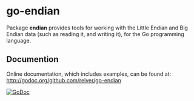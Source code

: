 # go-endian

Package **endian** provides tools for working with the Little Endian and Big Endian data (such as reading it, and writing it), for the Go programming language.


## Documention

Online documentation, which includes examples, can be found at: http://godoc.org/github.com/reiver/go-endian

[![GoDoc](https://godoc.org/github.com/reiver/go-endian?status.svg)](https://godoc.org/github.com/reiver/go-endian)
